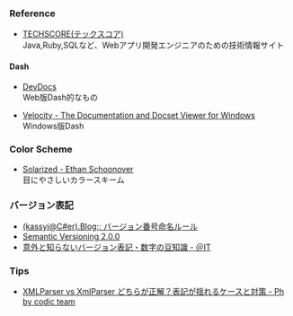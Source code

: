 ### Reference

- [TECHSCORE(テックスコア)](http://www.techscore.com/)  
  Java,Ruby,SQLなど、Webアプリ開発エンジニアのための技術情報サイト

#### Dash
- [DevDocs](http://devdocs.io/)  
  Web版Dash的なもの

- [Velocity - The Documentation and Docset Viewer for Windows](http://velocity.silverlakesoftware.com/)  
  Windows版Dash


### Color Scheme

- [Solarized - Ethan Schoonover](http://ethanschoonover.com/solarized)  
  目にやさしいカラースキーム

### バージョン表記

- [(kassyi@C#er).Blog;: バージョン番号命名ルール](http://blog.kassyi.com/2009/10/blog-post_3334.html)
- [Semantic Versioning 2.0.0](http://semver.org/)
- [意外と知らないバージョン表記・数字の豆知識 - ＠IT](http://www.atmarkit.co.jp/fjava/column/andoh/andoh51.html)

### Tips
- [XMLParser vs XmlParser どちらが正解？表記が揺れるケースと対策 - Ph by codic team](http://blog.codic.jp/2014/11/13/about-camel-case/)